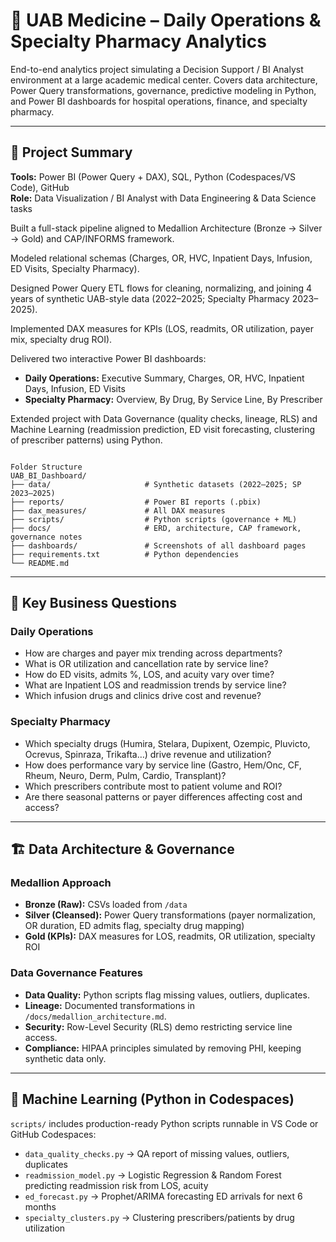 # 🏥 UAB Medicine – Daily Operations & Specialty Pharmacy Analytics

End-to-end analytics project simulating a Decision Support / BI Analyst environment at a large academic medical center. Covers data architecture, Power Query transformations, governance, predictive modeling in Python, and Power BI dashboards for hospital operations, finance, and specialty pharmacy.

---

## 📄 Project Summary

**Tools:** Power BI (Power Query + DAX), SQL, Python (Codespaces/VS Code), GitHub  
**Role:** Data Visualization / BI Analyst with Data Engineering & Data Science tasks

Built a full-stack pipeline aligned to Medallion Architecture (Bronze → Silver → Gold) and CAP/INFORMS framework.

Modeled relational schemas (Charges, OR, HVC, Inpatient Days, Infusion, ED Visits, Specialty Pharmacy).

Designed Power Query ETL flows for cleaning, normalizing, and joining 4 years of synthetic UAB-style data (2022–2025; Specialty Pharmacy 2023–2025).

Implemented DAX measures for KPIs (LOS, readmits, OR utilization, payer mix, specialty drug ROI).

Delivered two interactive Power BI dashboards:

- **Daily Operations:** Executive Summary, Charges, OR, HVC, Inpatient Days, Infusion, ED Visits
- **Specialty Pharmacy:** Overview, By Drug, By Service Line, By Prescriber

Extended project with Data Governance (quality checks, lineage, RLS) and Machine Learning (readmission prediction, ED visit forecasting, clustering of prescriber patterns) using Python.

```

Folder Structure
UAB_BI_Dashboard/
├── data/                     # Synthetic datasets (2022–2025; SP 2023–2025)
├── reports/                  # Power BI reports (.pbix)
├── dax_measures/             # All DAX measures
├── scripts/                  # Python scripts (governance + ML)
├── docs/                     # ERD, architecture, CAP framework, governance notes
├── dashboards/               # Screenshots of all dashboard pages
├── requirements.txt          # Python dependencies
└── README.md
```

---

## 🎯 Key Business Questions

### Daily Operations
- How are charges and payer mix trending across departments?
- What is OR utilization and cancellation rate by service line?
- How do ED visits, admits %, LOS, and acuity vary over time?
- What are Inpatient LOS and readmission trends by service line?
- Which infusion drugs and clinics drive cost and revenue?

### Specialty Pharmacy
- Which specialty drugs (Humira, Stelara, Dupixent, Ozempic, Pluvicto, Ocrevus, Spinraza, Trikafta…) drive revenue and utilization?
- How does performance vary by service line (Gastro, Hem/Onc, CF, Rheum, Neuro, Derm, Pulm, Cardio, Transplant)?
- Which prescribers contribute most to patient volume and ROI?
- Are there seasonal patterns or payer differences affecting cost and access?

---

## 🏗 Data Architecture & Governance

### Medallion Approach
- **Bronze (Raw):** CSVs loaded from `/data`
- **Silver (Cleansed):** Power Query transformations (payer normalization, OR duration, ED admits flag, specialty drug mapping)
- **Gold (KPIs):** DAX measures for LOS, readmits, OR utilization, specialty ROI

### Data Governance Features
- **Data Quality:** Python scripts flag missing values, outliers, duplicates.
- **Lineage:** Documented transformations in `/docs/medallion_architecture.md`.
- **Security:** Row-Level Security (RLS) demo restricting service line access.
- **Compliance:** HIPAA principles simulated by removing PHI, keeping synthetic data only.

---

## 🤖 Machine Learning (Python in Codespaces)

`scripts/` includes production-ready Python scripts runnable in VS Code or GitHub Codespaces:

- `data_quality_checks.py` → QA report of missing values, outliers, duplicates
- `readmission_model.py` → Logistic Regression & Random Forest predicting readmission risk from LOS, acuity
- `ed_forecast.py` → Prophet/ARIMA forecasting ED arrivals for next 6 months
- `specialty_clusters.py` → Clustering prescribers/patients by drug utilization



